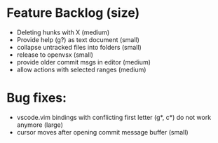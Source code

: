 # Feature Backlog (size)
* Deleting hunks with X (medium)
* Provide help (g?) as text document (small)
* collapse untracked files into folders (small)
* release to openvsx (small)
* provide older commit msgs in editor (medium)
* allow actions with selected ranges (medium)

# Bug fixes:
* vscode.vim bindings with conflicting first letter (g*, c*) do not work anymore (large)
* cursor moves after opening commit message buffer (small)

